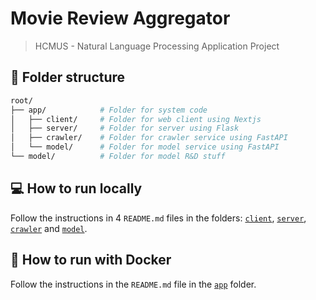 # Movie Review Aggregator

> HCMUS - Natural Language Processing Application Project

## 📂 Folder structure
```sh
root/
├── app/            # Folder for system code
│   ├── client/     # Folder for web client using Nextjs
│   ├── server/     # Folder for server using Flask
│   ├── crawler/    # Folder for crawler service using FastAPI
│   └── model/      # Folder for model service using FastAPI
└── model/          # Folder for model R&D stuff
```

## 💻 How to run locally

Follow the instructions in 4 `README.md` files in the folders: [`client`](/app/client/README.md), [`server`](/app/server/README.md), [`crawler`](/app/crawler/README.md) and [`model`](/app/model/README.md).

## 🐋 How to run with Docker

Follow the instructions in the `README.md` file in the [`app`](/app/README.md) folder.

